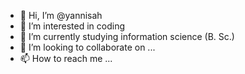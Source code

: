 - 👋 Hi, I’m @yannisah
- 👀 I’m interested in coding
- 🌱 I’m currently studying information science (B. Sc.)
- 💞️ I’m looking to collaborate on ...
- 📫 How to reach me ...

<!---
yannisah/yannisah is a ✨ special ✨ repository because its `README.md` (this file) appears on your GitHub profile.
You can click the Preview link to take a look at your changes.
--->
